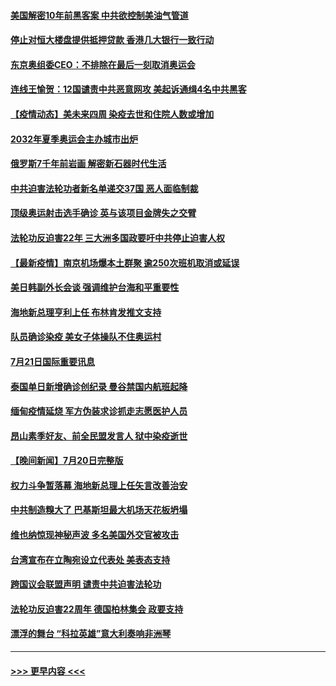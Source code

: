 #### [美国解密10年前黑客案 中共欲控制美油气管道](../pages/prog202/a103171226.md?t=07220802) 
#### [停止对恒大楼盘提供抵押贷款 香港几大银行一致行动](../pages/prog202/a103171217.md?t=07220802) 
#### [东京奥组委CEO：不排除在最后一刻取消奥运会](../pages/prog202/a103171134.md?t=07220802) 
#### [连线王愉贺：12国谴责中共恶意网攻 美起诉通缉4名中共黑客](../pages/prog202/a103170303.md?t=07220802) 
#### [【疫情动态】美未来四周 染疫去世和住院人数或增加](../pages/prog202/a103171196.md?t=07220802) 
#### [2032年夏季奥运会主办城市出炉](../pages/prog202/a103171188.md?t=07220802) 
#### [俄罗斯7千年前岩画 解密新石器时代生活](../pages/prog202/a103171181.md?t=07220802) 
#### [中共迫害法轮功者新名单递交37国 恶人面临制裁](../pages/prog202/a103171066.md?t=07220802) 
#### [顶级奥运射击选手确诊 英与该项目金牌失之交臂](../pages/prog202/a103170941.md?t=07220802) 
#### [法轮功反迫害22年 三大洲多国政要吁中共停止迫害人权](../pages/prog202/a103170917.md?t=07220802) 
#### [【最新疫情】南京机场爆本土群聚 逾250次班机取消或延误](../pages/prog202/a103170914.md?t=07220802) 
#### [美日韩副外长会谈 强调维护台海和平重要性](../pages/prog202/a103170886.md?t=07220802) 
#### [海地新总理亨利上任 布林肯发推文支持](../pages/prog202/a103170888.md?t=07220802) 
#### [队员确诊染疫 美女子体操队不住奥运村](../pages/prog202/a103170739.md?t=07220802) 
#### [7月21日国际重要讯息](../pages/prog202/a103170661.md?t=07220802) 
#### [泰国单日新增确诊创纪录 曼谷禁国内航班起降](../pages/prog202/a103170619.md?t=07220802) 
#### [缅甸疫情延烧 军方伪装求诊抓走志愿医护人员](../pages/prog202/a103170511.md?t=07220802) 
#### [昂山素季好友、前全民盟发言人 狱中染疫逝世](../pages/prog202/a103170500.md?t=07220802) 
#### [【晚间新闻】7月20日完整版](../pages/prog202/a103170440.md?t=07220802) 
#### [权力斗争暂落幕 海地新总理上任矢言改善治安](../pages/prog202/a103170452.md?t=07220802) 
#### [中共制造糗大了 巴基斯坦最大机场天花板坍塌](../pages/prog202/a103169719.md?t=07220802) 
#### [维也纳惊现神秘声波 多名美国外交官被攻击](../pages/prog202/a103169362.md?t=07220802) 
#### [台湾宣布在立陶宛设立代表处  美表态支持](../pages/prog202/a103170265.md?t=07220802) 
#### [跨国议会联盟声明 谴责中共迫害法轮功](../pages/prog202/a103170199.md?t=07220802) 
#### [法轮功反迫害22周年  德国柏林集会  政要支持](../pages/prog202/a103170171.md?t=07220802) 
#### [漂浮的舞台 “科拉英雄”意大利奏响非洲琴](../pages/prog202/a103170173.md?t=07220802) 

----
#### [ >>> 更早内容 <<< ](../indexes/prog202-earlier.md)
